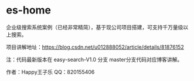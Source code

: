 # es-home
企业级搜索系统案例（已经非常精简），基于现公司项目搭建，可支持千万量级以上搜索。

项目讲解地址：https://blog.csdn.net/u012888052/article/details/81876152

注：代码最新版本在 easy-search-V1.0 分支 master分支代码对应博客讲解。

作者：Happy王子乐
QQ：820155406

